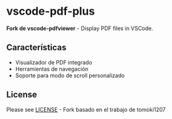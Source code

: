 # vscode-pdf-plus

**Fork de vscode-pdfviewer** - Display PDF files in VSCode.

## Características

- Visualizador de PDF integrado
- Herramientas de navegación
- Soporte para modo de scroll personalizado

## License

Please see [LICENSE](./LICENSE) - Fork basado en el trabajo de tomoki1207
